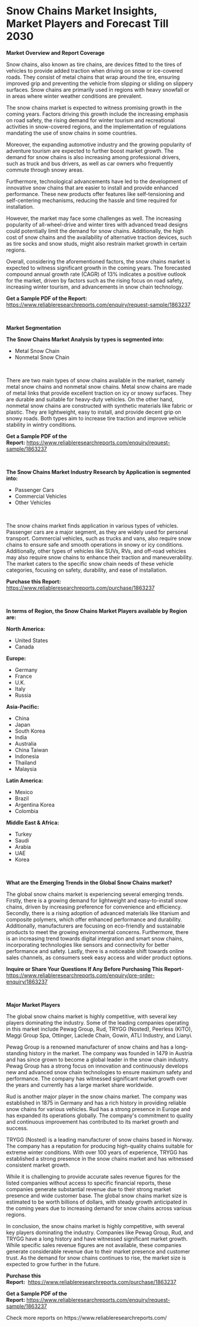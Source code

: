 <p><h1>Snow Chains Market Insights, Market Players and Forecast Till 2030</h1></p><p><strong>Market Overview and Report Coverage</strong></p>
<p><p>Snow chains, also known as tire chains, are devices fitted to the tires of vehicles to provide added traction when driving on snow or ice-covered roads. They consist of metal chains that wrap around the tire, ensuring improved grip and preventing the vehicle from slipping or sliding on slippery surfaces. Snow chains are primarily used in regions with heavy snowfall or in areas where winter weather conditions are prevalent.</p><p>The snow chains market is expected to witness promising growth in the coming years. Factors driving this growth include the increasing emphasis on road safety, the rising demand for winter tourism and recreational activities in snow-covered regions, and the implementation of regulations mandating the use of snow chains in some countries.</p><p>Moreover, the expanding automotive industry and the growing popularity of adventure tourism are expected to further boost market growth. The demand for snow chains is also increasing among professional drivers, such as truck and bus drivers, as well as car owners who frequently commute through snowy areas.</p><p>Furthermore, technological advancements have led to the development of innovative snow chains that are easier to install and provide enhanced performance. These new products offer features like self-tensioning and self-centering mechanisms, reducing the hassle and time required for installation.</p><p>However, the market may face some challenges as well. The increasing popularity of all-wheel-drive and winter tires with advanced tread designs could potentially limit the demand for snow chains. Additionally, the high cost of snow chains and the availability of alternative traction devices, such as tire socks and snow studs, might also restrain market growth in certain regions.</p><p>Overall, considering the aforementioned factors, the snow chains market is expected to witness significant growth in the coming years. The forecasted compound annual growth rate (CAGR) of 13% indicates a positive outlook for the market, driven by factors such as the rising focus on road safety, increasing winter tourism, and advancements in snow chain technology.</p></p>
<p><strong>Get a Sample PDF of the Report:</strong> <a href="https://www.reliableresearchreports.com/enquiry/request-sample/1863237">https://www.reliableresearchreports.com/enquiry/request-sample/1863237</a></p>
<p>&nbsp;</p>
<p><strong>Market Segmentation</strong></p>
<p><strong>The Snow Chains Market Analysis by types is segmented into:</strong></p>
<p><ul><li>Metal Snow Chain</li><li>Nonmetal Snow Chain</li></ul></p>
<p>&nbsp;</p>
<p><p>There are two main types of snow chains available in the market, namely metal snow chains and nonmetal snow chains. Metal snow chains are made of metal links that provide excellent traction on icy or snowy surfaces. They are durable and suitable for heavy-duty vehicles. On the other hand, nonmetal snow chains are constructed with synthetic materials like fabric or plastic. They are lightweight, easy to install, and provide decent grip on snowy roads. Both types aim to increase tire traction and improve vehicle stability in wintry conditions.</p></p>
<p><strong>Get a Sample PDF of the Report:</strong>&nbsp;<a href="https://www.reliableresearchreports.com/enquiry/request-sample/1863237">https://www.reliableresearchreports.com/enquiry/request-sample/1863237</a></p>
<p>&nbsp;</p>
<p><strong>The Snow Chains Market Industry Research by Application is segmented into:</strong></p>
<p><ul><li>Passenger Cars</li><li>Commercial Vehicles</li><li>Other Vehicles</li></ul></p>
<p>&nbsp;</p>
<p><p>The snow chains market finds application in various types of vehicles. Passenger cars are a major segment, as they are widely used for personal transport. Commercial vehicles, such as trucks and vans, also require snow chains to ensure safe and smooth operations in snowy or icy conditions. Additionally, other types of vehicles like SUVs, RVs, and off-road vehicles may also require snow chains to enhance their traction and maneuverability. The market caters to the specific snow chain needs of these vehicle categories, focusing on safety, durability, and ease of installation.</p></p>
<p><strong>Purchase this Report:</strong>&nbsp; <a href="https://www.reliableresearchreports.com/purchase/1863237">https://www.reliableresearchreports.com/purchase/1863237</a></p>
<p>&nbsp;</p>
<p><strong>In terms of Region, the Snow Chains Market Players available by Region are:</strong></p>
<p>
    <p> <strong> North America: </strong>
        <ul>
            <li>United States</li>
            <li>Canada</li>
        </ul>
        </p> 
    <p> <strong> Europe: </strong>
        <ul>
            <li>Germany</li>
            <li>France</li>
            <li>U.K.</li>
            <li>Italy</li>
            <li>Russia</li>
        </ul>
        </p> 
    <p> <strong> Asia-Pacific: </strong>
        <ul>
            <li>China</li>
            <li>Japan</li>
            <li>South Korea</li>
            <li>India</li>
            <li>Australia</li>
            <li>China Taiwan</li>
            <li>Indonesia</li>
            <li>Thailand</li>
            <li>Malaysia</li>
        </ul>
        </p> 
    <p> <strong> Latin America: </strong>
        <ul>
            <li>Mexico</li>
            <li>Brazil</li>
            <li>Argentina Korea</li>
            <li>Colombia</li>
        </ul>
        </p> 
    <p> <strong> Middle East & Africa: </strong>
        <ul>
            <li>Turkey</li>
            <li>Saudi</li>
            <li>Arabia</li>
            <li>UAE</li>
            <li>Korea</li>
        </ul>
    </p>
    </p>
<p>&nbsp;</p>
<p><strong>What are the Emerging Trends in the Global Snow Chains market?</strong></p>
<p><p>The global snow chains market is experiencing several emerging trends. Firstly, there is a growing demand for lightweight and easy-to-install snow chains, driven by increasing preference for convenience and efficiency. Secondly, there is a rising adoption of advanced materials like titanium and composite polymers, which offer enhanced performance and durability. Additionally, manufacturers are focusing on eco-friendly and sustainable products to meet the growing environmental concerns. Furthermore, there is an increasing trend towards digital integration and smart snow chains, incorporating technologies like sensors and connectivity for better performance and safety. Lastly, there is a noticeable shift towards online sales channels, as consumers seek easy access and wider product options.</p></p>
<p><strong>Inquire or Share Your Questions If Any Before Purchasing This Report</strong>- <a href="https://www.reliableresearchreports.com/enquiry/pre-order-enquiry/1863237">https://www.reliableresearchreports.com/enquiry/pre-order-enquiry/1863237</a></p>
<p>&nbsp;</p>
<p><strong>Major Market Players</strong></p>
<p><p>The global snow chains market is highly competitive, with several key players dominating the industry. Some of the leading companies operating in this market include Pewag Group, Rud, TRYGG (Nosted), Peerless (KITO), Maggi Group Spa, Ottinger, Laclede Chain, Gowin, ATLI Industry, and Lianyi.</p><p>Pewag Group is a renowned manufacturer of snow chains and has a long-standing history in the market. The company was founded in 1479 in Austria and has since grown to become a global leader in the snow chain industry. Pewag Group has a strong focus on innovation and continuously develops new and advanced snow chain technologies to ensure maximum safety and performance. The company has witnessed significant market growth over the years and currently has a large market share worldwide.</p><p>Rud is another major player in the snow chains market. The company was established in 1875 in Germany and has a rich history in providing reliable snow chains for various vehicles. Rud has a strong presence in Europe and has expanded its operations globally. The company's commitment to quality and continuous improvement has contributed to its market growth and success.</p><p>TRYGG (Nosted) is a leading manufacturer of snow chains based in Norway. The company has a reputation for producing high-quality chains suitable for extreme winter conditions. With over 100 years of experience, TRYGG has established a strong presence in the snow chains market and has witnessed consistent market growth.</p><p>While it is challenging to provide accurate sales revenue figures for the listed companies without access to specific financial reports, these companies generate substantial revenue due to their strong market presence and wide customer base. The global snow chains market size is estimated to be worth billions of dollars, with steady growth anticipated in the coming years due to increasing demand for snow chains across various regions.</p><p>In conclusion, the snow chains market is highly competitive, with several key players dominating the industry. Companies like Pewag Group, Rud, and TRYGG have a long history and have witnessed significant market growth. While specific sales revenue figures are not available, these companies generate considerable revenue due to their market presence and customer trust. As the demand for snow chains continues to rise, the market size is expected to grow further in the future.</p></p>
<p><strong>Purchase this Report:</strong>&nbsp;&nbsp;<a href="https://www.reliableresearchreports.com/purchase/1863237">https://www.reliableresearchreports.com/purchase/1863237</a></p>
<p></p>
<p><strong>Get a Sample PDF of the Report:</strong>&nbsp;<a href="https://www.reliableresearchreports.com/enquiry/request-sample/1863237">https://www.reliableresearchreports.com/enquiry/request-sample/1863237</a></p>
<p>Check more reports on https://www.reliableresearchreports.com/</p>